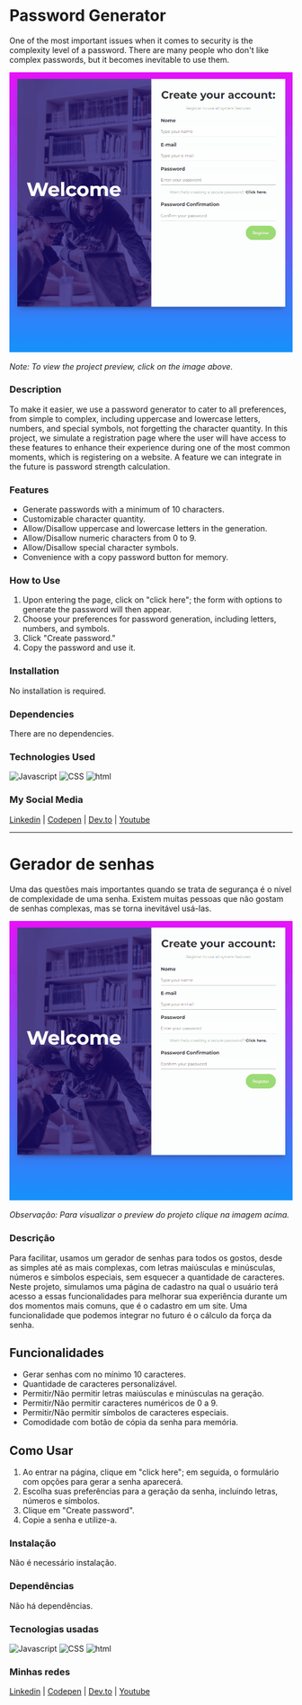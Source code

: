 # Password Generator
One of the most important issues when it comes to security is the complexity level of a password. There are many people who don't like complex passwords, but it becomes inevitable to use them.

[![Project Preview](./20_PasswordGenerator.gif "Click to access the Project preview.")](https://gleristoncastro.com.br/portfolio/github/preview/javascript_projects/20_PasswordGenerator/)

_Note: To view the project preview, click on the image above._

### Description
To make it easier, we use a password generator to cater to all preferences, from simple to complex, including uppercase and lowercase letters, numbers, and special symbols, not forgetting the character quantity. In this project, we simulate a registration page where the user will have access to these features to enhance their experience during one of the most common moments, which is registering on a website. A feature we can integrate in the future is password strength calculation.

### Features
- Generate passwords with a minimum of 10 characters.
- Customizable character quantity.
- Allow/Disallow uppercase and lowercase letters in the generation.
- Allow/Disallow numeric characters from 0 to 9.
- Allow/Disallow special character symbols.
- Convenience with a copy password button for memory.

### How to Use
1. Upon entering the page, click on "click here"; the form with options to generate the password will then appear.
2. Choose your preferences for password generation, including letters, numbers, and symbols.
3. Click "Create password."
4. Copy the password and use it.

### Installation
No installation is required.

### Dependencies
There are no dependencies.

### Technologies Used
![Javascript](https://gleristoncastro.com.br//portfolio/github/preview/globalImages/javascript.svg)
![CSS](https://gleristoncastro.com.br/portfolio/github/preview/globalImages/css3.svg)
![html](https://gleristoncastro.com.br/portfolio/github/preview/globalImages/html5.svg)

### My Social Media
[Linkedin](https://www.linkedin.com/in/gleriston/) | [Codepen](https://codepen.io/GleristonCastro) | [Dev.to](https://dev.to/gleristoncastro) | [Youtube](https://www.youtube.com/@GleristonCastro)
______________________

# Gerador de senhas
Uma das questões mais importantes quando se trata de segurança é o nível de complexidade de uma senha. Existem muitas pessoas que não gostam de senhas complexas, mas se torna inevitável usá-las.

[![Preview do projeto](./20_PasswordGenerator.gif "Clique para acessar o preview do Projeto")](https://gleristoncastro.com.br/portfolio/github/preview/javascript_projects/20_PasswordGenerator/)


_Observação: Para visualizar o preview do projeto clique na imagem acima._


### Descrição
Para facilitar, usamos um gerador de senhas para todos os gostos, desde as simples até as mais complexas, com letras maiúsculas e minúsculas, números e símbolos especiais, sem esquecer a quantidade de caracteres. Neste projeto, simulamos uma página de cadastro na qual o usuário terá acesso a essas funcionalidades para melhorar sua experiência durante um dos momentos mais comuns, que é o cadastro em um site. Uma funcionalidade que podemos integrar no futuro é o cálculo da força da senha.

## Funcionalidades
- Gerar senhas com no mínimo 10 caracteres.
- Quantidade de caracteres personalizável.
- Permitir/Não permitir letras maiúsculas e minúsculas na geração.
- Permitir/Não permitir caracteres numéricos de 0 a 9.
- Permitir/Não permitir símbolos de caracteres especiais.
- Comodidade com botão de cópia da senha para memória.

## Como Usar
1. Ao entrar na página, clique em "click here"; em seguida, o formulário com opções para gerar a senha aparecerá.
2. Escolha suas preferências para a geração da senha, incluindo letras, números e símbolos.
3. Clique em "Create password".
4. Copie a senha e utilize-a.

### Instalação
Não é necessário instalação.

### Dependências
Não há dependências.

### Tecnologias usadas
![Javascript](https://gleristoncastro.com.br//portfolio/github/preview/globalImages/javascript.svg)
![CSS](https://gleristoncastro.com.br/portfolio/github/preview/globalImages/css3.svg)
![html](https://gleristoncastro.com.br/portfolio/github/preview/globalImages/html5.svg)

### Minhas redes
[Linkedin](https://www.linkedin.com/in/gleriston/) | [Codepen](https://codepen.io/GleristonCastro) | [Dev.to](https://dev.to/gleristoncastro) | [Youtube](https://www.youtube.com/@GleristonCastro)